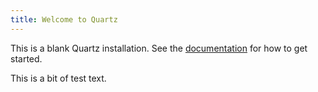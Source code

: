 ```yaml
---
title: Welcome to Quartz
---
```


This is a blank Quartz installation.
See the [documentation](https://quartz.jzhao.xyz) for how to get started.

This is a bit of test text.
